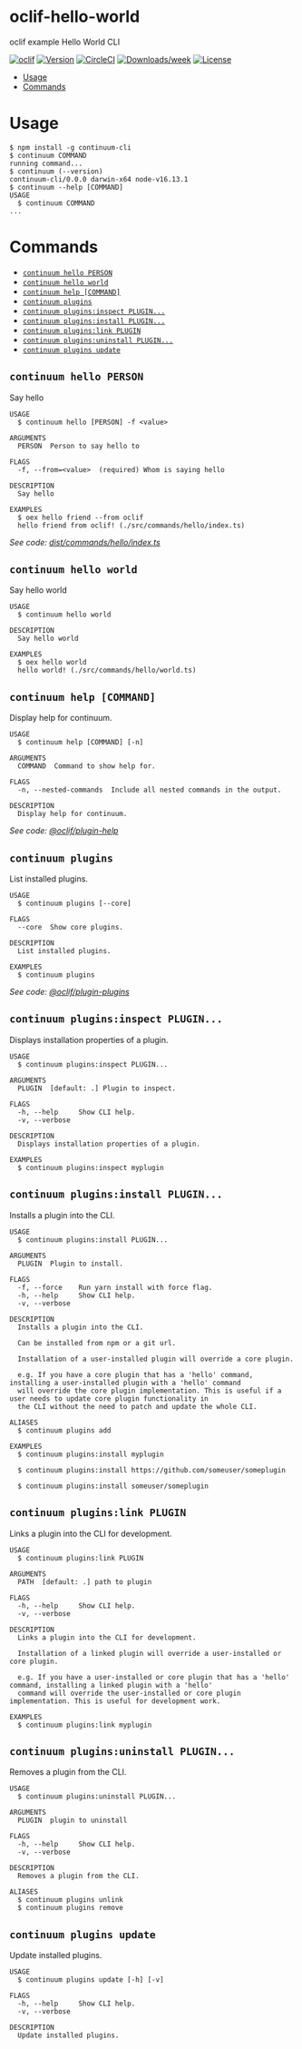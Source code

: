 oclif-hello-world
=================

oclif example Hello World CLI

[![oclif](https://img.shields.io/badge/cli-oclif-brightgreen.svg)](https://oclif.io)
[![Version](https://img.shields.io/npm/v/oclif-hello-world.svg)](https://npmjs.org/package/oclif-hello-world)
[![CircleCI](https://circleci.com/gh/oclif/hello-world/tree/main.svg?style=shield)](https://circleci.com/gh/oclif/hello-world/tree/main)
[![Downloads/week](https://img.shields.io/npm/dw/oclif-hello-world.svg)](https://npmjs.org/package/oclif-hello-world)
[![License](https://img.shields.io/npm/l/oclif-hello-world.svg)](https://github.com/oclif/hello-world/blob/main/package.json)

<!-- toc -->
* [Usage](#usage)
* [Commands](#commands)
<!-- tocstop -->
# Usage
<!-- usage -->
```sh-session
$ npm install -g continuum-cli
$ continuum COMMAND
running command...
$ continuum (--version)
continuum-cli/0.0.0 darwin-x64 node-v16.13.1
$ continuum --help [COMMAND]
USAGE
  $ continuum COMMAND
...
```
<!-- usagestop -->
# Commands
<!-- commands -->
* [`continuum hello PERSON`](#continuum-hello-person)
* [`continuum hello world`](#continuum-hello-world)
* [`continuum help [COMMAND]`](#continuum-help-command)
* [`continuum plugins`](#continuum-plugins)
* [`continuum plugins:inspect PLUGIN...`](#continuum-pluginsinspect-plugin)
* [`continuum plugins:install PLUGIN...`](#continuum-pluginsinstall-plugin)
* [`continuum plugins:link PLUGIN`](#continuum-pluginslink-plugin)
* [`continuum plugins:uninstall PLUGIN...`](#continuum-pluginsuninstall-plugin)
* [`continuum plugins update`](#continuum-plugins-update)

## `continuum hello PERSON`

Say hello

```
USAGE
  $ continuum hello [PERSON] -f <value>

ARGUMENTS
  PERSON  Person to say hello to

FLAGS
  -f, --from=<value>  (required) Whom is saying hello

DESCRIPTION
  Say hello

EXAMPLES
  $ oex hello friend --from oclif
  hello friend from oclif! (./src/commands/hello/index.ts)
```

_See code: [dist/commands/hello/index.ts](https://github.com/NavidMitchell/continuum-framework/blob/v0.0.0/dist/commands/hello/index.ts)_

## `continuum hello world`

Say hello world

```
USAGE
  $ continuum hello world

DESCRIPTION
  Say hello world

EXAMPLES
  $ oex hello world
  hello world! (./src/commands/hello/world.ts)
```

## `continuum help [COMMAND]`

Display help for continuum.

```
USAGE
  $ continuum help [COMMAND] [-n]

ARGUMENTS
  COMMAND  Command to show help for.

FLAGS
  -n, --nested-commands  Include all nested commands in the output.

DESCRIPTION
  Display help for continuum.
```

_See code: [@oclif/plugin-help](https://github.com/oclif/plugin-help/blob/v5.1.10/src/commands/help.ts)_

## `continuum plugins`

List installed plugins.

```
USAGE
  $ continuum plugins [--core]

FLAGS
  --core  Show core plugins.

DESCRIPTION
  List installed plugins.

EXAMPLES
  $ continuum plugins
```

_See code: [@oclif/plugin-plugins](https://github.com/oclif/plugin-plugins/blob/v2.0.11/src/commands/plugins/index.ts)_

## `continuum plugins:inspect PLUGIN...`

Displays installation properties of a plugin.

```
USAGE
  $ continuum plugins:inspect PLUGIN...

ARGUMENTS
  PLUGIN  [default: .] Plugin to inspect.

FLAGS
  -h, --help     Show CLI help.
  -v, --verbose

DESCRIPTION
  Displays installation properties of a plugin.

EXAMPLES
  $ continuum plugins:inspect myplugin
```

## `continuum plugins:install PLUGIN...`

Installs a plugin into the CLI.

```
USAGE
  $ continuum plugins:install PLUGIN...

ARGUMENTS
  PLUGIN  Plugin to install.

FLAGS
  -f, --force    Run yarn install with force flag.
  -h, --help     Show CLI help.
  -v, --verbose

DESCRIPTION
  Installs a plugin into the CLI.

  Can be installed from npm or a git url.

  Installation of a user-installed plugin will override a core plugin.

  e.g. If you have a core plugin that has a 'hello' command, installing a user-installed plugin with a 'hello' command
  will override the core plugin implementation. This is useful if a user needs to update core plugin functionality in
  the CLI without the need to patch and update the whole CLI.

ALIASES
  $ continuum plugins add

EXAMPLES
  $ continuum plugins:install myplugin 

  $ continuum plugins:install https://github.com/someuser/someplugin

  $ continuum plugins:install someuser/someplugin
```

## `continuum plugins:link PLUGIN`

Links a plugin into the CLI for development.

```
USAGE
  $ continuum plugins:link PLUGIN

ARGUMENTS
  PATH  [default: .] path to plugin

FLAGS
  -h, --help     Show CLI help.
  -v, --verbose

DESCRIPTION
  Links a plugin into the CLI for development.

  Installation of a linked plugin will override a user-installed or core plugin.

  e.g. If you have a user-installed or core plugin that has a 'hello' command, installing a linked plugin with a 'hello'
  command will override the user-installed or core plugin implementation. This is useful for development work.

EXAMPLES
  $ continuum plugins:link myplugin
```

## `continuum plugins:uninstall PLUGIN...`

Removes a plugin from the CLI.

```
USAGE
  $ continuum plugins:uninstall PLUGIN...

ARGUMENTS
  PLUGIN  plugin to uninstall

FLAGS
  -h, --help     Show CLI help.
  -v, --verbose

DESCRIPTION
  Removes a plugin from the CLI.

ALIASES
  $ continuum plugins unlink
  $ continuum plugins remove
```

## `continuum plugins update`

Update installed plugins.

```
USAGE
  $ continuum plugins update [-h] [-v]

FLAGS
  -h, --help     Show CLI help.
  -v, --verbose

DESCRIPTION
  Update installed plugins.
```
<!-- commandsstop -->

